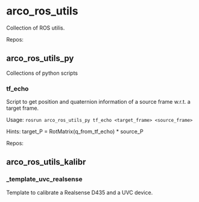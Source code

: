 # arco_ros_utils
Collection of ROS utilis.

Repos:

## arco_ros_utils_py
Collections of python scripts

### tf_echo
Script to get position and quaternion information of a source frame w.r.t. a target frame.

Usage: `rosrun arco_ros_utils_py tf_echo <target_frame> <source_frame>`

Hints: target_P = RotMatrix(q_from_tf_echo) * source_P

Repos:

## arco_ros_utils_kalibr

### \_template_uvc_realsense
Template to calibrate a Realsense D435 and a UVC device.
